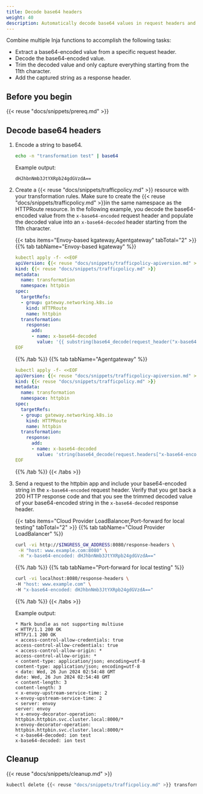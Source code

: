 ```yaml
---
title: Decode base64 headers
weight: 40
description: Automatically decode base64 values in request headers and add the decoded value as a response header. 
---
```


Combine multiple Inja functions to accomplish the following tasks: 

- Extract a base64-encoded value from a specific request header. 
- Decode the base64-encoded value. 
- Trim the decoded value and only capture everything starting from the 11th character. 
- Add the captured string as a response header. 

## Before you begin

{{< reuse "docs/snippets/prereq.md" >}}

## Decode base64 headers

1. Encode a string to base64. 
   ```sh
   echo -n "transformation test" | base64
   ```
   
   Example output: 
   ```
   dHJhbnNmb3JtYXRpb24gdGVzdA==
   ```
   
2. Create a {{< reuse "docs/snippets/trafficpolicy.md" >}} resource with your transformation rules. Make sure to create the {{< reuse "docs/snippets/trafficpolicy.md" >}}in the same namespace as the HTTPRoute resource. In the following example, you decode the base64-encoded value from the `x-base64-encoded` request header and populate the decoded value into an `x-base64-decoded` header starting from the 11th character. 

   {{< tabs items="Envoy-based kgateway,Agentgateway" tabTotal="2" >}}
   {{% tab tabName="Envoy-based kgateway" %}}
   ```yaml
   kubectl apply -f- <<EOF
   apiVersion: {{< reuse "docs/snippets/trafficpolicy-apiversion.md" >}}
   kind: {{< reuse "docs/snippets/trafficpolicy.md" >}}
   metadata:
     name: transformation
     namespace: httpbin
   spec:
     targetRefs:
     - group: gateway.networking.k8s.io
       kind: HTTPRoute
       name: httpbin
     transformation:
       response:
         add:
         - name: x-base64-decoded
           value: '{{ substring(base64_decode(request_header("x-base64-encoded")), 11) }}'
   EOF
   ```
   {{% /tab %}}
   {{% tab tabName="Agentgateway" %}}
   ```yaml
   kubectl apply -f- <<EOF
   apiVersion: {{< reuse "docs/snippets/trafficpolicy-apiversion.md" >}}
   kind: {{< reuse "docs/snippets/trafficpolicy.md" >}}
   metadata:
     name: transformation
     namespace: httpbin
   spec:
     targetRefs:
     - group: gateway.networking.k8s.io
       kind: HTTPRoute
       name: httpbin
     transformation:
       response:
         add:
         - name: x-base64-decoded
           value: 'string(base64_decode(request.headers["x-base64-encoded"])).substring(11)'
   EOF
   ```
   {{% /tab %}}
   {{< /tabs >}}

3. Send a request to the httpbin app and include your base64-encoded string in the `x-base64-encoded` request header. Verify that you get back a 200 HTTP response code and that you see the trimmed decoded value of your base64-encoded string in the `x-base64-decoded` response header. 
   
   {{< tabs items="Cloud Provider LoadBalancer,Port-forward for local testing" tabTotal="2"  >}}
   {{% tab tabName="Cloud Provider LoadBalancer" %}}
   ```sh
   curl -vi http://$INGRESS_GW_ADDRESS:8080/response-headers \
    -H "host: www.example.com:8080" \
    -H "x-base64-encoded: dHJhbnNmb3JtYXRpb24gdGVzdA==" 
   ```
   {{% /tab %}}
   {{% tab tabName="Port-forward for local testing" %}}
   ```sh
   curl -vi localhost:8080/response-headers \
   -H "host: www.example.com" \
   -H "x-base64-encoded: dHJhbnNmb3JtYXRpb24gdGVzdA==" 
   ```
   {{% /tab %}}
   {{< /tabs >}}
   
   Example output: 
   ```console {hl_lines=[20,21]}
   * Mark bundle as not supporting multiuse
   < HTTP/1.1 200 OK
   HTTP/1.1 200 OK
   < access-control-allow-credentials: true
   access-control-allow-credentials: true
   < access-control-allow-origin: *
   access-control-allow-origin: *
   < content-type: application/json; encoding=utf-8
   content-type: application/json; encoding=utf-8
   < date: Wed, 26 Jun 2024 02:54:48 GMT
   date: Wed, 26 Jun 2024 02:54:48 GMT
   < content-length: 3
   content-length: 3
   < x-envoy-upstream-service-time: 2
   x-envoy-upstream-service-time: 2
   < server: envoy
   server: envoy
   < x-envoy-decorator-operation: httpbin.httpbin.svc.cluster.local:8000/*
   x-envoy-decorator-operation: httpbin.httpbin.svc.cluster.local:8000/*
   < x-base64-decoded: ion test
   x-base64-decoded: ion test
   ```
   
## Cleanup

{{< reuse "docs/snippets/cleanup.md" >}}

```sh
kubectl delete {{< reuse "docs/snippets/trafficpolicy.md" >}} transformation -n httpbin
```